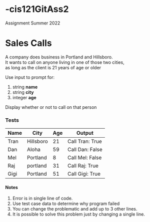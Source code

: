 # -cis121GitAss2
Assignment Summer 2022
<h1>Sales Calls</h1>

<p>A company does business in Portland and Hillsboro.<br>
   It wants to call on anyone living in one of those two cities,<br>
    as long as the client is 21 years of age or older</p>

<p>Use input to prompt for:</p>
<ol>
    <li>string <b>name</b></li>
    <li>string <b>city</b></li>
    <li>integer <b>age</b></li>
</ol>

<p>Display whether or not to call on that person</p>


<h3>Tests</h3>

|Name|City     |Age |Output         |
|---| ---     |--- |---            |
|Tran|Hillsboro| 21 |Call Tran: True|
|Dan|Aloha|59|Call Dan: False|
|Mel|Portland|8|Call Mel: False|
|Raj|portland|31|Call Raj: True|
|Gigi|Portland|51|Call Gigi: True|

</table>

<h4>Notes</h4>
    <ol>
        <li>Error is in single line of code.</li>
        <li>Use test case data to determine why program failed</li>
        <li>You can change the problematic and add up to 3 other lines.</li>
        <li>It is possible to solve this problem just by changing a single line.</li>

